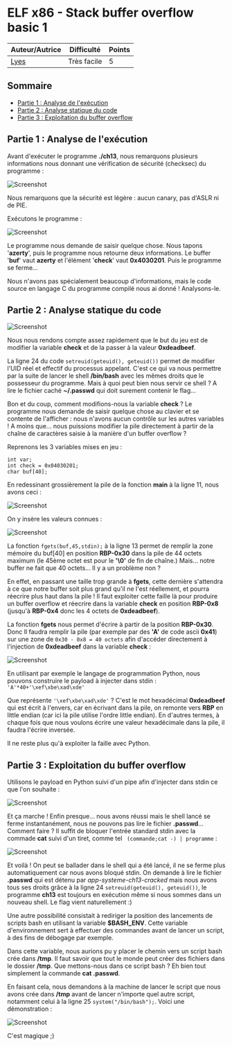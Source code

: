 # ELF x86 - Stack buffer overflow basic 1

| Auteur/Autrice | Difficulté | Points |
|----------------|------------|--------|
|     [Lyes](https://www.root-me.org/Lyes?lang=fr)       | Très facile|   5    |     

## Sommaire
- [Partie 1 : Analyse de l'exécution](https://github.com/0xS3GFAULT/CTF-WriteUps_Fr/tree/main/rootme/App%20-%20Syst%C3%A8me/Tr%C3%A8s%20Facile/ELF%20x86%20-%20Stack%20buffer%20overflow%20basic%201#partie-1--analyse-de-lex%C3%A9cution)
- [Partie 2 : Analyse statique du code](https://github.com/0xS3GFAULT/CTF-WriteUps_Fr/blob/main/rootme/App%20-%20Syst%C3%A8me/Tr%C3%A8s%20Facile/ELF%20x86%20-%20Stack%20buffer%20overflow%20basic%201/readme.md#partie-2--analyse-statique-du-code)
- [Partie 3 : Exploitation du buffer overflow]()

## Partie 1 : Analyse de l'exécution

Avant d'exécuter le programme **./ch13**, nous remarquons plusieurs informations nous donnant une vérification de sécurité (checksec) du programme : 

![Screenshot](./assets/images/exec_ch13_1.png?raw=true)

Nous remarquons que la sécurité est légère : aucun canary, pas d'ASLR ni de PIE.

Exécutons le programme : 

![Screenshot](./assets/images/exec_ch13_2.png?raw=true)

Le programme nous demande de saisir quelque chose. Nous tapons '**azerty**', puis le programme nous retourne deux informations. Le buffer '**buf**' vaut **azerty** et l'élément '**check**' vaut **0x4030201**. Puis le programme se ferme...

Nous n'avons pas spécialement beaucoup d'informations, mais le code source en langage C du programme compilé nous ai donné ! Analysons-le.

## Partie 2 : Analyse statique du code

![Screenshot](./assets/images/code_ch13_1.png?raw=true)

Nous nous rendons compte assez rapidement que le but du jeu est de modifier la variable **check** et de la passer à la valeur **0xdeadbeef**.

La ligne 24 du code ```setreuid(geteuid(), geteuid())``` permet de modifier l'UID réel et effectif du processus appelant. C'est ce qui va nous permettre par la suite de lancer le shell **/bin/bash** avec les mêmes droits que le possesseur du programme. Mais à quoi peut bien nous servir ce shell ? A lire le fichier caché **~/.passwd** qui doit surement contenir le flag...

Bon et du coup, comment modifions-nous la variable **check** ? Le programme nous demande de saisir quelque chose au clavier et se contente de l'afficher : nous n'avons aucun contrôle sur les autres variables ! A moins que... nous puissions modifier la pile directement à partir de la chaîne de caractères saisie à la manière d'un buffer overflow ?

Reprenons les 3 variables mises en jeu : 
```
int var;
int check = 0x04030201;
char buf[40];
```

En redessinant grossièrement la pile de la fonction **main** à la ligne 11, nous avons ceci : 

![Screenshot](./assets/images/pile_ch13_1.JPG?raw=true)

On y insère les valeurs connues :

![Screenshot](./assets/images/pile_ch13_2.JPG?raw=true)

La fonction ```fgets(buf,45,stdin);``` à la ligne 13 permet de remplir la zone mémoire du buf[40] en position **RBP-0x30** dans la pile de 44 octets maximum (le 45ème octet est pour le **'\0'** de fin de chaîne.) Mais... notre buffer ne fait que 40 octets... Il y a un problème non ? 

En effet, en passant une taille trop grande à **fgets**, cette dernière s'attendra à ce que notre buffer soit plus grand qu'il ne l'est réellement, et pourra réecrire plus haut dans la pile ! Il faut exploiter cette faille là pour produire un buffer overflow et réecrire dans la variable **check** en position **RBP-0x8** (jusqu'à **RBP-0x4** donc les 4 octets de **0xdeadbeef**). 

La fonction **fgets** nous permet d'écrire à partir de la position **RBP-0x30**. Donc Il faudra remplir la pile (par exemple par des **'A'** de code ascii **0x41**) sur une zone de ```0x30 - 0x8 = 40 octets``` afin d'accéder directement à l'injection de **0xdeadbeef** dans la variable **check** : 

![Screenshot](./assets/images/pile_ch13_3.JPG?raw=true)

En utilisant par exemple le langage de programmation Python, nous pouvons construire le payload à injecter dans stdin : ```'A'*40+'\xef\xbe\xad\xde'```

Que représente ```'\xef\xbe\xad\xde'``` ? C'est le mot hexadécimal **0xdeadbeef** qui est écrit à l'envers, car en écrivant dans la pile, on remonte vers **RBP** en little endian (car ici la pile utilise l'ordre little endian). En d'autres termes, à chaque fois que nous voulons écrire une valeur hexadécimale dans la pile, il faudra l'écrire inversée.

Il ne reste plus qu'à exploiter la faille avec Python.

## Partie 3 : Exploitation du buffer overflow

Utilisons le payload en Python suivi d'un pipe afin d'injecter dans stdin ce que l'on souhaite :

![Screenshot](./assets/images/exploit_ch13_1.png00?raw=true)

Et ça marche ! Enfin presque... nous avons réussi mais le shell lancé se ferme instantanément, nous ne pouvons pas lire le fichier **.passwd**... Comment faire ? Il suffit de bloquer l'entrée standard stdin avec la commade **cat** suivi d'un tiret, comme tel ``` (commande;cat -) | programme``` : 

![Screenshot](./assets/images/exploit_ch13_2.png00?raw=true)

Et voilà ! On peut se ballader dans le shell qui a été lancé, il ne se ferme plus automatiquement car nous avons bloqué stdin. On demande à lire le fichier **.passwd** qui est détenu par *app-systeme-ch13-cracked* mais nous avons tous ses droits grâce à la ligne 24 ```setreuid(geteuid(), geteuid())```, le programme **ch13** est toujours en exécution même si nous sommes dans un nouveau shell. Le flag vient naturellement :)

Une autre possibilité consistait à rediriger la position des lancements de scripts bash en utilisant la variable **$BASH_ENV**. Cette variable d'environnement sert à effectuer des commandes avant de lancer un script, à des fins de débogage par exemple.

Dans cette variable, nous aurions pu y placer le chemin vers un script bash crée dans **/tmp**. Il faut savoir que tout le monde peut créer des fichiers dans le dossier **/tmp**. Que mettons-nous dans ce script bash ? Eh bien tout simplement la commande **cat .passwd**.

En faisant cela, nous demandons à la machine de lancer le script que nous avons crée dans **/tmp** avant de lancer n'importe quel autre script, notamment celui à la ligne 25 ```system("/bin/bash");```. Voici une démonstration : 

![Screenshot](./assets/images/exploit_ch13_3.png00?raw=true)

C'est magique ;)
